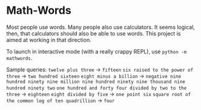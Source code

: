 # Math-Words
Most people use words.  Many people also use calculators.  It seems logical, then, that calculators should also be able to use words.  This project is aimed at working in that direction.

To launch in interactive mode (with a really crappy REPL), use `python -m mathwords`.

Sample queries:
`twelve plus three` -> `fifteen`
`six raised to the power of three` -> `two hundred sixteen`
`eight minus a billion` -> `negative nine hundred ninety nine million nine hundred ninety nine thousand nine hundred ninety two`
`one hundred and forty four divided by two to the three` -> `eighteen`
`eight divided by five` -> `one point six`
`square root of the common log of ten quadrillion` -> `four`
